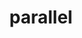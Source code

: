 ---
title: "parallel"
layout: cache
categories: [package, develop]
meta: {"compilers": ["none"], "num_specs": 39, "num_specs_by_stack": {"data-vis-sdk": 13, "root": 39}, "oss": ["ubuntu20.04", "ubuntu22.04"], "platforms": ["linux"], "stacks": ["data-vis-sdk", "root"], "targets": ["x86_64_v3"], "versions": ["20240822"]}
spec_details: [{"compiler": "none", "hash": "2adtgplywp77kgmti4k5zlda4wiunrnb", "os": "ubuntu22.04", "platform": "linux", "size": "-", "stacks": ["root"], "target": "x86_64_v3", "variants": ["build_system=autotools"], "versions": ["20240822"]}, {"compiler": "none", "hash": "2whya7eblvxadykcuxv5s533tq4ewcqt", "os": "ubuntu22.04", "platform": "linux", "size": "-", "stacks": ["root"], "target": "x86_64_v3", "variants": ["build_system=autotools"], "versions": ["20240822"]}, {"compiler": "none", "hash": "2zsimkhdfajr5i2rliajiu2n5tl7la7y", "os": "ubuntu22.04", "platform": "linux", "size": "-", "stacks": ["root"], "target": "x86_64_v3", "variants": ["build_system=autotools"], "versions": ["20240822"]}, {"compiler": "none", "hash": "4cqoshmtw5l37z62chzrk53sjf6z3r5c", "os": "ubuntu22.04", "platform": "linux", "size": "-", "stacks": ["root"], "target": "x86_64_v3", "variants": ["build_system=autotools"], "versions": ["20240822"]}, {"compiler": "none", "hash": "5pmdvahdjflt7b2vccdtvr6gpttsetgx", "os": "ubuntu22.04", "platform": "linux", "size": "-", "stacks": ["root"], "target": "x86_64_v3", "variants": ["build_system=autotools"], "versions": ["20240822"]}, {"compiler": "none", "hash": "7hfliuswlyevb3wduvvblz6rv454ztkr", "os": "ubuntu22.04", "platform": "linux", "size": "-", "stacks": ["root"], "target": "x86_64_v3", "variants": ["build_system=autotools"], "versions": ["20240822"]}, {"compiler": "none", "hash": "7imqgf3y7y2br6jsnqvt6xrztgg4ak3f", "os": "ubuntu20.04", "platform": "linux", "size": "-", "stacks": ["data-vis-sdk", "root"], "target": "x86_64_v3", "variants": ["build_system=autotools"], "versions": ["20240822"]}, {"compiler": "none", "hash": "a3pltjys5jjnud3w4i3bstx4d3n6umap", "os": "ubuntu22.04", "platform": "linux", "size": "-", "stacks": ["root"], "target": "x86_64_v3", "variants": ["build_system=autotools"], "versions": ["20240822"]}, {"compiler": "none", "hash": "ak5v25bbqkklajdsgzolb2ezx2vzqrkp", "os": "ubuntu20.04", "platform": "linux", "size": "-", "stacks": ["data-vis-sdk", "root"], "target": "x86_64_v3", "variants": ["build_system=autotools"], "versions": ["20240822"]}, {"compiler": "none", "hash": "anihbaqew6xbevidj5zhkaws3bilugwa", "os": "ubuntu22.04", "platform": "linux", "size": "-", "stacks": ["root"], "target": "x86_64_v3", "variants": ["build_system=autotools"], "versions": ["20240822"]}, {"compiler": "none", "hash": "apzdssg5wgqsldlt3rnmrguze2iqbdei", "os": "ubuntu22.04", "platform": "linux", "size": "-", "stacks": ["root"], "target": "x86_64_v3", "variants": ["build_system=autotools"], "versions": ["20240822"]}, {"compiler": "none", "hash": "awpntzlpgizdzgk55lntw46ltoev66ud", "os": "ubuntu22.04", "platform": "linux", "size": "-", "stacks": ["root"], "target": "x86_64_v3", "variants": ["build_system=autotools"], "versions": ["20240822"]}, {"compiler": "none", "hash": "cmrt2jevm76esuudb2q6ccps7nlqswz4", "os": "ubuntu22.04", "platform": "linux", "size": "-", "stacks": ["root"], "target": "x86_64_v3", "variants": ["build_system=autotools"], "versions": ["20240822"]}, {"compiler": "none", "hash": "cnkjjoopz334vrv3ssq33jxv6goalhxk", "os": "ubuntu22.04", "platform": "linux", "size": "-", "stacks": ["root"], "target": "x86_64_v3", "variants": ["build_system=autotools"], "versions": ["20240822"]}, {"compiler": "none", "hash": "cuqfzbxo3lj3c5h74kjejwx36u4ywxy2", "os": "ubuntu20.04", "platform": "linux", "size": "-", "stacks": ["data-vis-sdk", "root"], "target": "x86_64_v3", "variants": ["build_system=autotools"], "versions": ["20240822"]}, {"compiler": "none", "hash": "exnjowocdr2pcznzyqxaf4aquj3gy6mc", "os": "ubuntu20.04", "platform": "linux", "size": "-", "stacks": ["data-vis-sdk", "root"], "target": "x86_64_v3", "variants": ["build_system=autotools"], "versions": ["20240822"]}, {"compiler": "none", "hash": "g2gp2magiapjpr7ula2srqf44ycljxev", "os": "ubuntu22.04", "platform": "linux", "size": "-", "stacks": ["root"], "target": "x86_64_v3", "variants": ["build_system=autotools"], "versions": ["20240822"]}, {"compiler": "none", "hash": "ge5uk643epwlk64ytqdwz46bipezum27", "os": "ubuntu22.04", "platform": "linux", "size": "-", "stacks": ["root"], "target": "x86_64_v3", "variants": ["build_system=autotools"], "versions": ["20240822"]}, {"compiler": "none", "hash": "gxcy6ngnlvvrfnrzvs3omvpkmx4kfy5w", "os": "ubuntu22.04", "platform": "linux", "size": "-", "stacks": ["root"], "target": "x86_64_v3", "variants": ["build_system=autotools"], "versions": ["20240822"]}, {"compiler": "none", "hash": "lb7z422tvyl3b27n5gk5jwy2xfu4as5q", "os": "ubuntu22.04", "platform": "linux", "size": "-", "stacks": ["root"], "target": "x86_64_v3", "variants": ["build_system=autotools"], "versions": ["20240822"]}, {"compiler": "none", "hash": "mfojagumjicok465rrrzp7lw37kx3sj2", "os": "ubuntu20.04", "platform": "linux", "size": "-", "stacks": ["data-vis-sdk", "root"], "target": "x86_64_v3", "variants": ["build_system=autotools"], "versions": ["20240822"]}, {"compiler": "none", "hash": "nuxnghs5srybpkghr3zx5oig4i4utlne", "os": "ubuntu22.04", "platform": "linux", "size": "-", "stacks": ["root"], "target": "x86_64_v3", "variants": ["build_system=autotools"], "versions": ["20240822"]}, {"compiler": "none", "hash": "p4xq6b7ri3bshtty37nx6n3pgjsvyj4z", "os": "ubuntu22.04", "platform": "linux", "size": "-", "stacks": ["root"], "target": "x86_64_v3", "variants": ["build_system=autotools"], "versions": ["20240822"]}, {"compiler": "none", "hash": "qaks6j4yy7s5lkxkntlara7jy4y7iqdk", "os": "ubuntu22.04", "platform": "linux", "size": "-", "stacks": ["root"], "target": "x86_64_v3", "variants": ["build_system=autotools"], "versions": ["20240822"]}, {"compiler": "none", "hash": "qche3afxwljdmnkbq3cgoofrhbibgs37", "os": "ubuntu22.04", "platform": "linux", "size": "-", "stacks": ["root"], "target": "x86_64_v3", "variants": ["build_system=autotools"], "versions": ["20240822"]}, {"compiler": "none", "hash": "r3f64xfuvvvxgjgeugz5j5lmbbgp42vj", "os": "ubuntu22.04", "platform": "linux", "size": "-", "stacks": ["root"], "target": "x86_64_v3", "variants": ["build_system=autotools"], "versions": ["20240822"]}, {"compiler": "none", "hash": "rb3r2dcou6y4bo2woyoblh7vhoqxtqit", "os": "ubuntu22.04", "platform": "linux", "size": "-", "stacks": ["root"], "target": "x86_64_v3", "variants": ["build_system=autotools"], "versions": ["20240822"]}, {"compiler": "none", "hash": "rmuzfrq6yacnlmqike35el63hbvvh7fx", "os": "ubuntu22.04", "platform": "linux", "size": "-", "stacks": ["root"], "target": "x86_64_v3", "variants": ["build_system=autotools"], "versions": ["20240822"]}, {"compiler": "none", "hash": "sx7vi5bhw2jv4wvjllu3e4fym7bq4byd", "os": "ubuntu20.04", "platform": "linux", "size": "-", "stacks": ["data-vis-sdk", "root"], "target": "x86_64_v3", "variants": ["build_system=autotools"], "versions": ["20240822"]}, {"compiler": "none", "hash": "tztilmrrmop5aaiv3dyyccns63jpdxoo", "os": "ubuntu22.04", "platform": "linux", "size": "-", "stacks": ["root"], "target": "x86_64_v3", "variants": ["build_system=autotools"], "versions": ["20240822"]}, {"compiler": "none", "hash": "vaspnq2wp6r5jybeescar24dzih3z3iy", "os": "ubuntu20.04", "platform": "linux", "size": "-", "stacks": ["data-vis-sdk", "root"], "target": "x86_64_v3", "variants": ["build_system=autotools"], "versions": ["20240822"]}, {"compiler": "none", "hash": "vudgdyo3fo6tqpha5ztxexcchahrjjgq", "os": "ubuntu20.04", "platform": "linux", "size": "-", "stacks": ["data-vis-sdk", "root"], "target": "x86_64_v3", "variants": ["build_system=autotools"], "versions": ["20240822"]}, {"compiler": "none", "hash": "vvcm6f5n4qbbuxlllytdz56divgfv2gq", "os": "ubuntu20.04", "platform": "linux", "size": "-", "stacks": ["data-vis-sdk", "root"], "target": "x86_64_v3", "variants": ["build_system=autotools"], "versions": ["20240822"]}, {"compiler": "none", "hash": "vxe45uov5z6sownpllxcnee2w6n7eh37", "os": "ubuntu20.04", "platform": "linux", "size": "-", "stacks": ["data-vis-sdk", "root"], "target": "x86_64_v3", "variants": ["build_system=autotools"], "versions": ["20240822"]}, {"compiler": "none", "hash": "wyszcgcvp7rang3iuunfhs5sytrqr5se", "os": "ubuntu20.04", "platform": "linux", "size": "-", "stacks": ["data-vis-sdk", "root"], "target": "x86_64_v3", "variants": ["build_system=autotools"], "versions": ["20240822"]}, {"compiler": "none", "hash": "xjvwjjt4yg77gcnrk6s6vymk7gy3kjw2", "os": "ubuntu20.04", "platform": "linux", "size": "-", "stacks": ["data-vis-sdk", "root"], "target": "x86_64_v3", "variants": ["build_system=autotools"], "versions": ["20240822"]}, {"compiler": "none", "hash": "xw4tavszbis5qqqectn7so47lhoccczx", "os": "ubuntu20.04", "platform": "linux", "size": "-", "stacks": ["data-vis-sdk", "root"], "target": "x86_64_v3", "variants": ["build_system=autotools"], "versions": ["20240822"]}, {"compiler": "none", "hash": "ydzgwnruhmrjxwv3xo4xv75mxrfbpdk4", "os": "ubuntu22.04", "platform": "linux", "size": "-", "stacks": ["root"], "target": "x86_64_v3", "variants": ["build_system=autotools"], "versions": ["20240822"]}, {"compiler": "none", "hash": "zsziujeuw54kfsqul7amh6mlr3qsvevn", "os": "ubuntu22.04", "platform": "linux", "size": "-", "stacks": ["root"], "target": "x86_64_v3", "variants": ["build_system=autotools"], "versions": ["20240822"]}]
---